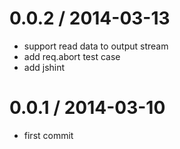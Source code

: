 
0.0.2 / 2014-03-13 
==================

  * support read data to output stream
  * add req.abort test case
  * add jshint

0.0.1 / 2014-03-10 
==================

  * first commit
